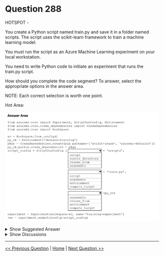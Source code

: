 # Question 288

HOTSPOT -

You create a Python script named train.py and save it in a folder named scripts. The script uses the scikit-learn framework to train a machine learning model.

You must run the script as an Azure Machine Learning experiment on your local workstation.

You need to write Python code to initiate an experiment that runs the train.py script.

How should you complete the code segment? To answer, select the appropriate options in the answer area.

NOTE: Each correct selection is worth one point.

Hot Area:

![Question Image](images/q288_q_0031600001.png)

<details>
  <summary>Show Suggested Answer</summary>

  <img src="images/q288_ans_0_0031700001.png" alt="Answer Image"><br>
<p>Box 1: source_directory -</p>
<p>source_directory: A local directory containing code files needed for a run.</p>
<p>Box 2: script -</p>
<p>Script: The file path relative to the source_directory of the script to be run.</p>
<p>Box 3: environment -</p>
<p>Reference:</p>
<p>https://docs.microsoft.com/en-us/python/api/azureml-core/azureml.core.scriptrunconfig</p>

</details>

<details>
  <summary>Show Discussions</summary>

<blockquote><p><strong>michaelmorar</strong> <code>(Sat 10 Jun 2023 19:26)</code> - <em>Upvotes: 5</em></p><p>Answer is correct.</p></blockquote>
<blockquote><p><strong>evangelist</strong> <code>(Sun 08 Dec 2024 08:04)</code> - <em>Upvotes: 2</em></p><p>Answer is correct</p></blockquote>
<blockquote><p><strong>JTWang</strong> <code>(Fri 21 Apr 2023 02:59)</code> - <em>Upvotes: 4</em></p><p>The Answer is correct.</p></blockquote>

</details>

---

[<< Previous Question](question_287.md) | [Home](/index.md) | [Next Question >>](question_289.md)

